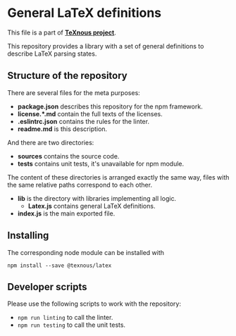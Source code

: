 # General LaTeX definitions
This file is a part of [**TeXnous project**](http://texnous.org).

This repository provides a library with a set of general definitions to describe LaTeX parsing states.

## Structure of the repository
There are several files for the meta purposes:

- **package.json** describes this repository for the npm framework.
- **license.\*.md** contain the full texts of the licenses.
- **.eslintrc.json** contains the rules for the linter.
- **readme.md** is this description.

And there are two directories:

- **sources** contains the source code.
- **tests** contains unit tests, it's unavailable for npm module.

The content of these directories is arranged exactly the same way, files with the same relative paths correspond to each other.

- **lib** is the directory with libraries implementing all logic.
	- **Latex.js** contains general LaTeX definitions.
- **index.js** is the main exported file.

## Installing
The corresponding node module can be installed with

```npm install --save @texnous/latex```

## Developer scripts
Please use the following scripts to work with the repository:

- ```npm run linting``` to call the linter.
- ```npm run testing``` to call the unit tests.
